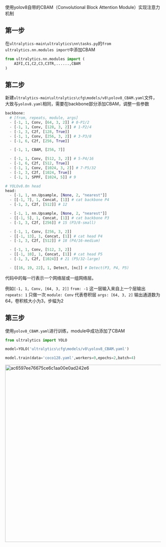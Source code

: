 使用yolov8自带的CBAM（Convolutional Block Attention Module）实现注意力机制

## 第一步

在`ultralytics-main\ultralytics\nn\tasks.py`的`from ultralytics.nn.modules import`中添加CBAM

```python
from ultralytics.nn.modules import (
    AIFI,C1,C2,C3,C3TR,......,CBAM 
)
```

## 第二步

新建`ultralytics-main\ultralytics\cfg\models/v8\yolov8_CBAM.yaml`文件，大致与`yolov8.yaml`相同，需要在backbone部分添加CBAM，调整一些参数

```python
backbone:
  # [from, repeats, module, args]
  - [-1, 1, Conv, [64, 3, 2]] # 0-P1/2
  - [-1, 1, Conv, [128, 3, 2]] # 1-P2/4
  - [-1, 3, C2f, [128, True]]
  - [-1, 1, Conv, [256, 3, 2]] # 3-P3/8
  - [-1, 6, C2f, [256, True]]

  - [-1, 1, CBAM, [256, 7]] 

  - [-1, 1, Conv, [512, 3, 2]] # 5-P4/16
  - [-1, 6, C2f, [512, True]]
  - [-1, 1, Conv, [1024, 3, 2]] # 7-P5/32
  - [-1, 3, C2f, [1024, True]]
  - [-1, 1, SPPF, [1024, 5]] # 9

# YOLOv8.0n head
head:
  - [-1, 1, nn.Upsample, [None, 2, "nearest"]]
  - [[-1, 7], 1, Concat, [1]] # cat backbone P4
  - [-1, 3, C2f, [512]] # 12

  - [-1, 1, nn.Upsample, [None, 2, "nearest"]]
  - [[-1, 5], 1, Concat, [1]] # cat backbone P3
  - [-1, 3, C2f, [256]] # 15 (P3/8-small)

  - [-1, 1, Conv, [256, 3, 2]]
  - [[-1, 13], 1, Concat, [1]] # cat head P4
  - [-1, 3, C2f, [512]] # 18 (P4/16-medium)

  - [-1, 1, Conv, [512, 3, 2]]
  - [[-1, 10], 1, Concat, [1]] # cat head P5
  - [-1, 3, C2f, [1024]] # 21 (P5/32-large)

  - [[16, 19, 22], 1, Detect, [nc]] # Detect(P3, P4, P5)
```

代码中的每一行表示一个网络层或一组网络层。

例如`[-1, 1, Conv, [64, 3, 2]]`
`from: -1` 这一层输入来自上一个层输出
`repeats: 1` 只做一次
`module: Conv` 代表卷积层
`args: [64, 3, 2]` 输出通道数为64，卷积核大小为3，步幅为2

## 第三步

使用`yolov8_CBAM.yaml`进行训练，module中成功添加了CBAM
```python
from ultralytics import YOLO

model=YOLO('ultralytics\cfg\models/v8\yolov8_CBAM.yaml')

model.train(data='coco128.yaml',workers=0,epochs=2,batch=4)
```
<img width="573" alt="ac6597ee76675ce6c1aa00e0ad242e6" src="https://github.com/litterqi/yolov8_AimboT/assets/123362884/3b190619-264c-42e7-a6e3-a9d5ba9f88f0">
